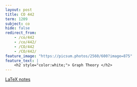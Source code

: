 ```yaml
---
layout: post
title: CO 442
term: 1209
subject: co
hide: false
redirect_from:
    - /co/442
    - /co/442/
    - /CO/442
    - /CO/442/
feature_image: "https://picsum.photos/2560/600?image=875"
feature_text: |
    <h2 style="color:white;"> Graph Theory </h2>
---
```



[LaTeX notes](/pdfs/1209/co442.pdf)
